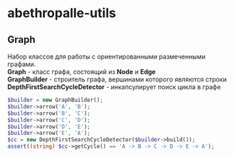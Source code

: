 # abethropalle-utils

## Graph
Набор классов для работы с ориентированными размеченными графами.    
**Graph** - класс графа, состоящий из **Node** и **Edge**    
**GraphBuilder** - строитель графа, вершинами которого являются строки    
**DepthFirstSearchCycleDetector** - инкапсулирует поиск цикла в графе    

```php
$builder = new GraphBuilder();
$builder->arrow('A', 'B');
$builder->arrow('B', 'C');
$builder->arrow('C', 'D');
$builder->arrow('D', 'E');
$builder->arrow('E', 'A');
$cc = new DepthFirstSearchCycleDetector($builder->build());
assert((string) $cc->getCycle() == 'A -> B -> C -> D -> E -> A');
```
